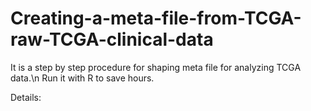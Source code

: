 # Creating-a-meta-file-from-TCGA-raw-TCGA-clinical-data

It is a step by step procedure for shaping meta file for analyzing TCGA data.\n
Run it with R to save hours.

Details:

